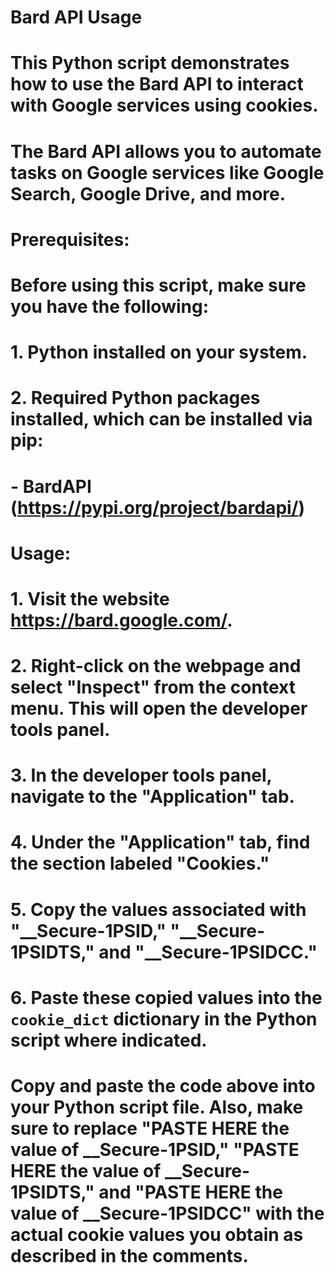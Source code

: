 # Bard API Usage
# This Python script demonstrates how to use the Bard API to interact with Google services using cookies.
# The Bard API allows you to automate tasks on Google services like Google Search, Google Drive, and more.

# Prerequisites:
# Before using this script, make sure you have the following:
# 1. Python installed on your system.
# 2. Required Python packages installed, which can be installed via pip:
#    - BardAPI (https://pypi.org/project/bardapi/)

# Usage:
# 1. Visit the website https://bard.google.com/.
# 2. Right-click on the webpage and select "Inspect" from the context menu. This will open the developer tools panel.
# 3. In the developer tools panel, navigate to the "Application" tab.
# 4. Under the "Application" tab, find the section labeled "Cookies."
# 5. Copy the values associated with "__Secure-1PSID," "__Secure-1PSIDTS," and "__Secure-1PSIDCC."
# 6. Paste these copied values into the `cookie_dict` dictionary in the Python script where indicated.

# Copy and paste the code above into your Python script file. Also, make sure to replace "PASTE HERE the value of __Secure-1PSID," "PASTE HERE the value of __Secure-1PSIDTS," and "PASTE HERE the value of __Secure-1PSIDCC" with the actual cookie values you obtain as described in the comments.
